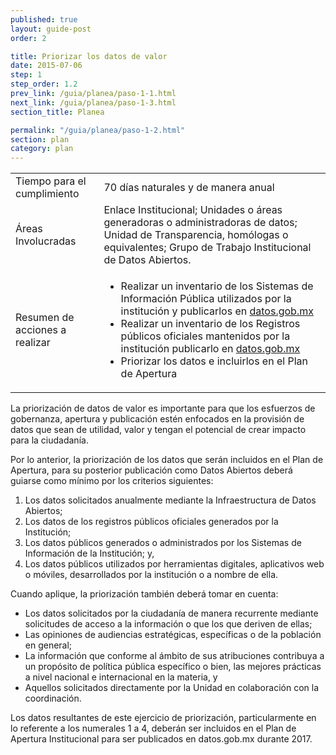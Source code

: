 ```yaml
---
published: true
layout: guide-post
order: 2

title: Priorizar los datos de valor
date: 2015-07-06
step: 1
step_order: 1.2
prev_link: /guia/planea/paso-1-1.html
next_link: /guia/planea/paso-1-3.html
section_title: Planea

permalink: "/guia/planea/paso-1-2.html"
section: plan
category: plan
---
```


<table>
  <tbody>
    <tr>
      <td>Tiempo para el cumplimiento</td>
      <td>70 días naturales y de manera anual</td>
    </tr>
    <tr>
      <td>Áreas Involucradas</td>
      <td>Enlace Institucional; Unidades o áreas generadoras o administradoras de datos; Unidad de Transparencia, homólogas o equivalentes; Grupo de Trabajo Institucional de Datos Abiertos.</td>
    </tr>
    <tr>
      <td>Resumen de acciones a realizar</td>
      <td>
        <ul>
          <li>Realizar un inventario de los Sistemas de Información Pública utilizados por la institución y publicarlos en <a href="http://datos.gob.mx" target="_blank">datos.gob.mx</a></li>
          <li>Realizar un inventario de los Registros públicos oficiales mantenidos por la institución publicarlo en <a href="http://datos.gob.mx" target="_blank">datos.gob.mx</a></li>
          <li>Priorizar los datos e incluirlos en el Plan de Apertura</li>
        </ul>
      </td>
    </tr>
  </tbody>
</table>

La priorización de datos de valor es importante para que los esfuerzos de gobernanza, apertura y publicación estén enfocados en la provisión de datos que sean de utilidad, valor y tengan el potencial de crear impacto para la ciudadanía. 

Por lo anterior, la priorización de los datos que serán incluidos en el Plan de Apertura, para su posterior publicación como Datos Abiertos deberá guiarse como mínimo por los criterios siguientes:

1. Los datos solicitados anualmente mediante la Infraestructura de Datos Abiertos;
2. Los datos de los registros públicos oficiales generados por la Institución;
3. Los datos públicos generados o administrados por los Sistemas de Información de la Institución; y,
4. Los datos públicos utilizados por herramientas digitales, aplicativos web o móviles, desarrollados por la institución o a nombre de ella.

Cuando aplique, la priorización también deberá tomar en cuenta: 
- Los datos solicitados por la ciudadanía de manera recurrente mediante solicitudes de acceso a la información o que los que deriven de ellas; 
- Las opiniones de audiencias estratégicas, específicas o de la población en general; 
- La información que conforme al ámbito de sus atribuciones contribuya a un propósito de política pública específico o bien, las mejores prácticas a nivel nacional e internacional en la materia, y
- Aquellos solicitados directamente por la Unidad en colaboración con la coordinación. 

Los datos resultantes de este ejercicio de priorización, particularmente en lo referente a los numerales 1 a 4, deberán ser incluidos en el Plan de Apertura Institucional para ser publicados en datos.gob.mx durante 2017.